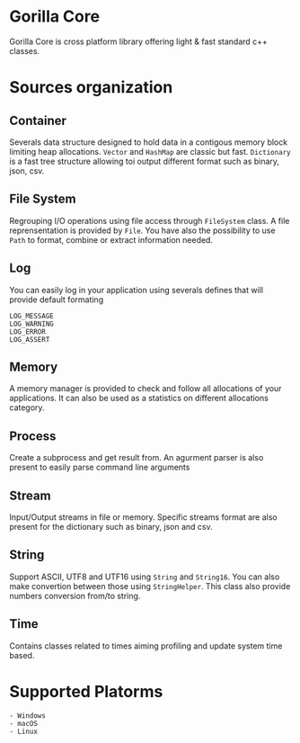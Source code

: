 # Gorilla Core
Gorilla Core is cross platform library offering light & fast standard c++ classes.

# Sources organization
## Container
Severals data structure designed to hold data in a contigous memory block limiting heap allocations. `Vector` and `HashMap` are classic but fast. `Dictionary` is a fast tree structure allowing toi output different format such as binary, json, csv.

## File System
Regrouping I/O operations using file access through `FileSystem` class. A file reprensentation is provided by `File`. You have also the possibility to use `Path` to format, combine or extract information needed.

## Log
You can easily log in your application using severals defines that will provide default formating

    LOG_MESSAGE
    LOG_WARNING
    LOG_ERROR
    LOG_ASSERT

## Memory

A memory manager is provided to check and follow all allocations of your applications. It can also be used as a statistics on different allocations category.

## Process
Create a subprocess and get result from. An agurment parser is also present to easily parse command line arguments

## Stream
Input/Output streams in file or memory. Specific streams format are also present for the dictionary such as binary, json and csv.

## String
Support ASCII, UTF8 and UTF16 using `String` and `String16`. You can also make convertion between those using `StringHelper`. This class also provide numbers conversion from/to string.

## Time
Contains classes related to times aiming profiling and update system time based.

# Supported Platorms
    - Windows
    - macOS
    - Linux
